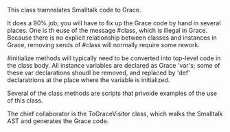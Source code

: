 This class tramnslates Smalltalk code to Grace.

It does a 90% job; you will have to fix up the Grace code by hand in several places.  One is th euse of the message #class, which is illegal in Grace.   Because there is no explicit relationship between classes and instances in Grace, removing sends of #class will normally require some rework.

#initialize methods will typically need to be converted into top-level code in the class body.  All instance variables are declared as Grace 'var's; some of these var declarations shoudl be removed, and replaced by 'def' declaratrions at the place where the variable is initialized.

Several of the class methods are scripts that privoide examples of the use of this class.

The chief collaborator is the ToGraceVisitor class, which walks the Smalltalk AST and generates the Grace code.  